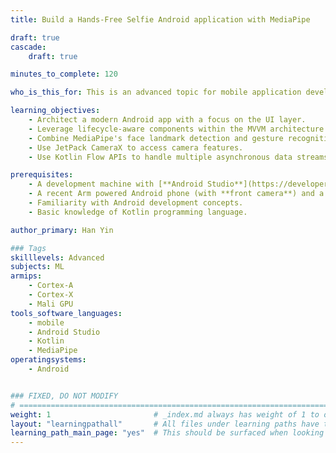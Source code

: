 ```yaml
---
title: Build a Hands-Free Selfie Android application with MediaPipe

draft: true
cascade:
    draft: true

minutes_to_complete: 120

who_is_this_for: This is an advanced topic for mobile application developers interested in learning how to build an Android selfie application with MediaPipe, Kotlin flows and CameraX.

learning_objectives:
    - Architect a modern Android app with a focus on the UI layer.
    - Leverage lifecycle-aware components within the MVVM architecture.
    - Combine MediaPipe's face landmark detection and gesture recognition for a multimodel selfie solution.
    - Use JetPack CameraX to access camera features.
    - Use Kotlin Flow APIs to handle multiple asynchronous data streams.

prerequisites:
    - A development machine with [**Android Studio**](https://developer.android.com/studio) installed.
    - A recent Arm powered Android phone (with **front camera**) and a USB data cable.
    - Familiarity with Android development concepts.
    - Basic knowledge of Kotlin programming language.

author_primary: Han Yin

### Tags
skilllevels: Advanced
subjects: ML
armips:
    - Cortex-A
    - Cortex-X
    - Mali GPU
tools_software_languages:
    - mobile
    - Android Studio
    - Kotlin
    - MediaPipe
operatingsystems:
    - Android


### FIXED, DO NOT MODIFY
# ================================================================================
weight: 1                       # _index.md always has weight of 1 to order correctly
layout: "learningpathall"       # All files under learning paths have this same wrapper
learning_path_main_page: "yes"  # This should be surfaced when looking for related content. Only set for _index.md of learning path content.
---
```


